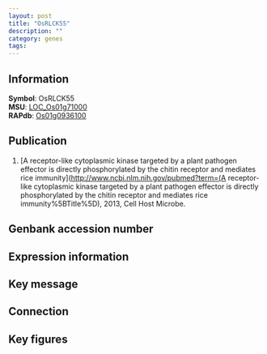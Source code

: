 ```yaml
---
layout: post
title: "OsRLCK55"
description: ""
category: genes
tags: 
---
```


## Information
__Symbol__: OsRLCK55  
__MSU__: [LOC_Os01g71000](http://rice.plantbiology.msu.edu/cgi-bin/ORF_infopage.cgi?orf=LOC_Os01g71000)  
__RAPdb__: [Os01g0936100](http://rapdb.dna.affrc.go.jp/viewer/gbrowse_details/irgsp1?name=Os01g0936100)  

## Publication
1. [A receptor-like cytoplasmic kinase targeted by a plant pathogen effector is directly phosphorylated by the chitin receptor and mediates rice immunity](http://www.ncbi.nlm.nih.gov/pubmed?term=(A receptor-like cytoplasmic kinase targeted by a plant pathogen effector is directly phosphorylated by the chitin receptor and mediates rice immunity%5BTitle%5D), 2013, Cell Host Microbe.

## Genbank accession number

## Expression information

## Key message

## Connection

## Key figures



